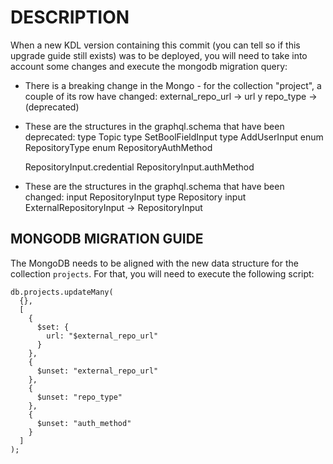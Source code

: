 # DESCRIPTION

When a new KDL version containing this commit (you can tell so if this upgrade guide still exists) was to be deployed, you will need to take into account some changes and execute the mongodb migration query:

- There is a breaking change in the Mongo - for the collection "project", a couple of its row have changed: external_repo_url -> url y repo_type -> (deprecated)

- These are the structures in the graphql.schema that have been deprecated:
  type Topic
  type SetBoolFieldInput
  type AddUserInput
  enum RepositoryType
  enum RepositoryAuthMethod

  RepositoryInput.credential
  RepositoryInput.authMethod

- These are the structures in the graphql.schema that have been changed:
  input RepositoryInput
  type Repository
  input ExternalRepositoryInput -> RepositoryInput

## MONGODB MIGRATION GUIDE

The MongoDB needs to be aligned with the new data structure for the collection `projects`. For that, you will need to execute the following script:

```mongo
db.projects.updateMany(
  {},
  [
    {
      $set: {
        url: "$external_repo_url"
      }
    },
    {
      $unset: "external_repo_url"
    },
    {
      $unset: "repo_type"
    },
    {
      $unset: "auth_method"
    }
  ]
);
```

